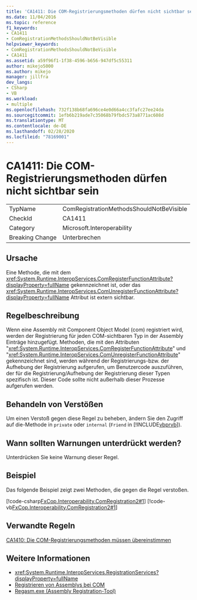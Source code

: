 ```yaml
---
title: 'CA1411: Die COM-Registrierungsmethoden dürfen nicht sichtbar sein'
ms.date: 11/04/2016
ms.topic: reference
f1_keywords:
- CA1411
- ComRegistrationMethodsShouldNotBeVisible
helpviewer_keywords:
- ComRegistrationMethodsShouldNotBeVisible
- CA1411
ms.assetid: a59f96f1-1f38-4596-b656-947df5c55311
author: mikejo5000
ms.author: mikejo
manager: jillfra
dev_langs:
- CSharp
- VB
ms.workload:
- multiple
ms.openlocfilehash: 732f138b68fa696ce4e0d66a4cc3fafc27ee24da
ms.sourcegitcommit: 1efb6b219ade7c35068b79fbdc573a8771ac608d
ms.translationtype: MT
ms.contentlocale: de-DE
ms.lasthandoff: 02/28/2020
ms.locfileid: "78169001"
---
```

# <a name="ca1411-com-registration-methods-should-not-be-visible"></a>CA1411: Die COM-Registrierungsmethoden dürfen nicht sichtbar sein

|||
|-|-|
|TypName|ComRegistrationMethodsShouldNotBeVisible|
|CheckId|CA1411|
|Category|Microsoft.Interoperability|
|Breaking Change|Unterbrechen|

## <a name="cause"></a>Ursache

Eine Methode, die mit dem <xref:System.Runtime.InteropServices.ComRegisterFunctionAttribute?displayProperty=fullName> gekennzeichnet ist, oder das <xref:System.Runtime.InteropServices.ComUnregisterFunctionAttribute?displayProperty=fullName> Attribut ist extern sichtbar.

## <a name="rule-description"></a>Regelbeschreibung
Wenn eine Assembly mit Component Object Model (com) registriert wird, werden der Registrierung für jeden COM-sichtbaren Typ in der Assembly Einträge hinzugefügt. Methoden, die mit den Attributen "<xref:System.Runtime.InteropServices.ComRegisterFunctionAttribute>" und "<xref:System.Runtime.InteropServices.ComUnregisterFunctionAttribute>" gekennzeichnet sind, werden während der Registrierungs-bzw. der Aufhebung der Registrierung aufgerufen, um Benutzercode auszuführen, der für die Registrierung/Aufhebung der Registrierung dieser Typen spezifisch ist. Dieser Code sollte nicht außerhalb dieser Prozesse aufgerufen werden.

## <a name="how-to-fix-violations"></a>Behandeln von Verstößen
Um einen Verstoß gegen diese Regel zu beheben, ändern Sie den Zugriff auf die-Methode in `private` oder `internal` (`Friend` in [!INCLUDE[vbprvb](../code-quality/includes/vbprvb_md.md)]).

## <a name="when-to-suppress-warnings"></a>Wann sollten Warnungen unterdrückt werden?
Unterdrücken Sie keine Warnung dieser Regel.

## <a name="example"></a>Beispiel
Das folgende Beispiel zeigt zwei Methoden, die gegen die Regel verstoßen.

[!code-csharp[FxCop.Interoperability.ComRegistration2#1](../code-quality/codesnippet/CSharp/ca1411-com-registration-methods-should-not-be-visible_1.cs)]
[!code-vb[FxCop.Interoperability.ComRegistration2#1](../code-quality/codesnippet/VisualBasic/ca1411-com-registration-methods-should-not-be-visible_1.vb)]

## <a name="related-rules"></a>Verwandte Regeln
[CA1410: Die COM-Registrierungsmethoden müssen übereinstimmen](../code-quality/ca1410.md)

## <a name="see-also"></a>Weitere Informationen

- <xref:System.Runtime.InteropServices.RegistrationServices?displayProperty=fullName>
- [Registrieren von Assemblys bei COM](/dotnet/framework/interop/registering-assemblies-with-com)
- [Regasm.exe (Assembly Registration-Tool)](/dotnet/framework/tools/regasm-exe-assembly-registration-tool)
